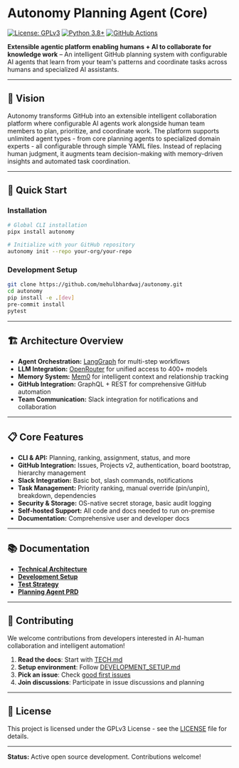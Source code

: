 # Autonomy Planning Agent (Core)

[![License: GPLv3](https://img.shields.io/badge/License-GPLv3-blue.svg)](https://www.gnu.org/licenses/gpl-3.0)
[![Python 3.8+](https://img.shields.io/badge/python-3.8+-blue.svg)](https://www.python.org/downloads/)
[![GitHub Actions](https://github.com/mehulbhardwaj/autonomy/workflows/CI/badge.svg)](https://github.com/mehulbhardwaj/autonomy/actions)

**Extensible agentic platform enabling humans + AI to collaborate for knowledge work** – An intelligent GitHub planning system with configurable AI agents that learn from your team's patterns and coordinate tasks across humans and specialized AI assistants.

---

## 🎯 Vision

Autonomy transforms GitHub into an extensible intelligent collaboration platform where configurable AI agents work alongside human team members to plan, prioritize, and coordinate work. The platform supports unlimited agent types - from core planning agents to specialized domain experts - all configurable through simple YAML files. Instead of replacing human judgment, it augments team decision-making with memory-driven insights and automated task coordination.

---

## 🚀 Quick Start

### Installation
```bash
# Global CLI installation
pipx install autonomy

# Initialize with your GitHub repository
autonomy init --repo your-org/your-repo
```

### Development Setup
```bash
git clone https://github.com/mehulbhardwaj/autonomy.git
cd autonomy
pip install -e .[dev]
pre-commit install
pytest
```

---

## 🏗️ Architecture Overview

- **Agent Orchestration:** [LangGraph](https://github.com/langchain-ai/langgraph) for multi-step workflows
- **LLM Integration:** [OpenRouter](https://openrouter.ai) for unified access to 400+ models
- **Memory System:** [Mem0](https://github.com/mem0ai/mem0) for intelligent context and relationship tracking
- **GitHub Integration:** GraphQL + REST for comprehensive GitHub automation
- **Team Communication:** Slack integration for notifications and collaboration

---

## 📋 Core Features

- **CLI & API:** Planning, ranking, assignment, status, and more
- **GitHub Integration:** Issues, Projects v2, authentication, board bootstrap, hierarchy management
- **Slack Integration:** Basic bot, slash commands, notifications
- **Task Management:** Priority ranking, manual override (pin/unpin), breakdown, dependencies
- **Security & Storage:** OS-native secret storage, basic audit logging
- **Self-hosted Support:** All code and docs needed to run on-premise
- **Documentation:** Comprehensive user and developer docs

---

## 📚 Documentation

- **[Technical Architecture](docs/TECH.md)**
- **[Development Setup](docs/DEVELOPMENT_SETUP.md)**
- **[Test Strategy](docs/TEST.md)**
- **[Planning Agent PRD](docs/PRD.md)**

---

## 🤝 Contributing

We welcome contributions from developers interested in AI-human collaboration and intelligent automation!

1. **Read the docs**: Start with [TECH.md](docs/TECH.md)
2. **Setup environment**: Follow [DEVELOPMENT_SETUP.md](docs/DEVELOPMENT_SETUP.md)
3. **Pick an issue**: Check [good first issues](https://github.com/mehulbhardwaj/autonomy/labels/good%20first%20issue)
4. **Join discussions**: Participate in issue discussions and planning

---

## 📄 License

This project is licensed under the GPLv3 License - see the [LICENSE](LICENSE) file for details.

---

**Status:** Active open source development. Contributions welcome!